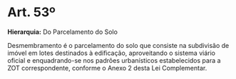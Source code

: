 # Art. 53º

**Hierarquia:** Do Parcelamento do Solo

Desmembramento é o parcelamento do solo que consiste na subdivisão de imóvel em lotes destinados à edificação, aproveitando o sistema viário oficial e enquadrando-se nos padrões urbanísticos estabelecidos para a ZOT correspondente, conforme o Anexo 2 desta Lei Complementar.






